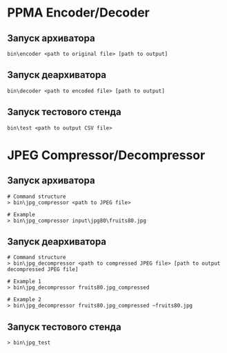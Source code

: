 # PPMA Encoder/Decoder

## Запуск архиватора
```
bin\encoder <path to original file> [path to output] 
``` 

## Запуск деархиватора
```
bin\decoder <path to encoded file> [path to output] 
``` 

## Запуск тестового стенда
```
bin\test <path to output CSV file> 
``` 

# JPEG Compressor/Decompressor

## Запуск архиватора
```
# Command structure
> bin\jpg_compressor <path to JPEG file>

# Example
> bin\jpg_compressor input\jpg80\fruits80.jpg
``` 

## Запуск деархиватора
```
# Command structure
> bin\jpg_decompressor <path to compressed JPEG file> [path to output decompressed JPEG file]

# Example 1
> bin\jpg_decompressor fruits80.jpg_compressed

# Example 2
> bin\jpg_decompressor fruits80.jpg_compressed ~fruits80.jpg
``` 

## Запуск тестового стенда
```
> bin\jpg_test
``` 